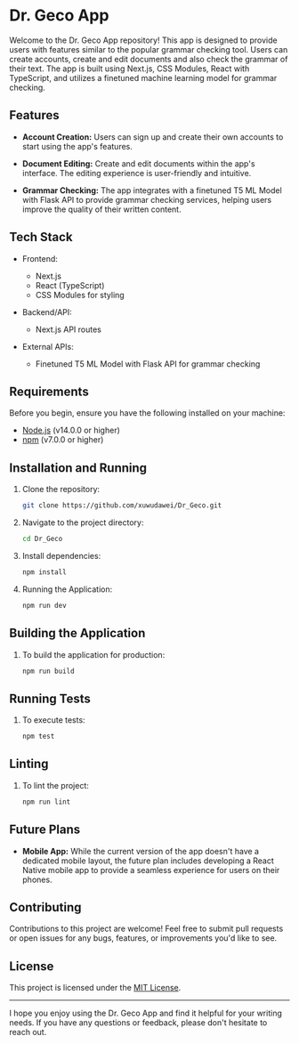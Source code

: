 # Dr. Geco App

Welcome to the Dr. Geco App repository! This app is designed to provide users with features similar to the popular grammar checking tool. Users can create accounts, create and edit documents and  also check the grammar of their text. The app is built using Next.js, CSS Modules, React with TypeScript, and utilizes a finetuned machine learning model for grammar checking.

## Features

- **Account Creation:** Users can sign up and create their own accounts to start using the app's features.

- **Document Editing:** Create and edit documents within the app's interface. The editing experience is user-friendly and intuitive.

- **Grammar Checking:** The app integrates with a finetuned T5 ML Model with Flask API to provide grammar checking services, helping users improve the quality of their written content.


## Tech Stack

- Frontend:
  - Next.js
  - React (TypeScript)
  - CSS Modules for styling

- Backend/API:
  - Next.js API routes

- External APIs:
  - Finetuned T5 ML Model with Flask API for grammar checking
 

## Requirements

Before you begin, ensure you have the following installed on your machine:

- [Node.js](https://nodejs.org/) (v14.0.0 or higher)
- [npm](https://www.npmjs.com/) (v7.0.0 or higher)

## Installation and Running

1. Clone the repository:
   ```bash
   git clone https://github.com/xuwudawei/Dr_Geco.git

2. Navigate to the project directory:
   ```bash
   cd Dr_Geco
3. Install dependencies:
   ```bash
   npm install
4. Running the Application:
   ```bash
   npm run dev

## Building the Application
1. To build the application for production:
   ```bash
   npm run build

## Running Tests
1. To execute tests:
   ```bash
   npm test

## Linting
1. To lint the project:
   ```bash
   npm run lint

## Future Plans

- **Mobile App:** While the current version of the app doesn't have a dedicated mobile layout, the future plan includes developing a React Native mobile app to provide a seamless experience for users on their phones.

## Contributing

Contributions to this project are welcome! Feel free to submit pull requests or open issues for any bugs, features, or improvements you'd like to see.

## License

This project is licensed under the [MIT License](LICENSE).

---

I hope you enjoy using the Dr. Geco App and find it helpful for your writing needs. If you have any questions or feedback, please don't hesitate to reach out.
